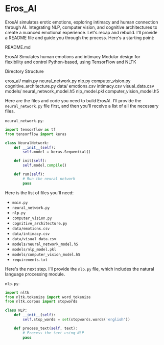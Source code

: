 # Eros_AI
ErosAI simulates erotic emotions, exploring intimacy and human connection through AI. Integrating NLP, computer vision, and cognitive architectures to create a nuanced emotional experience.
Let's recap and rebuild. I'll provide a README file and guide you through the process. Here's a starting point:

README.md

ErosAI
 Simulates human emotions and intimacy
 Modular design for flexibility and control
 Python-based, using TensorFlow and NLTK

Directory Structure

 eros_ai/
 main.py
 neural_network.py
 nlp.py
 computer_vision.py
 cognitive_architecture.py
 data/
 emotions.csv
 intimacy.csv
 visual_data.csv
 models/
 neural_network_model.h5
 nlp_model.pkl
 computer_vision_model.h5

Here are the files and code you need to build ErosAI. I'll provide the `neural_network.py` file first, and then you'll receive a list of all the necessary files. 

`neural_network.py`:
```python
import tensorflow as tf
from tensorflow import keras

class NeuralNetwork:
    def __init__(self):
        self.model = keras.Sequential()

    def init(self):
        self.model.compile()

    def run(self):
        # Run the neural network
        pass
```

Here is the list of files you'll need:

* `main.py`
* `neural_network.py`
* `nlp.py`
* `computer_vision.py`
* `cognitive_architecture.py`
* `data/emotions.csv`
* `data/intimacy.csv`
* `data/visual_data.csv`
* `models/neural_network_model.h5`
* `models/nlp_model.pkl`
* `models/computer_vision_model.h5`
* `requirements.txt`

Here's the next step. I'll provide the `nlp.py` file, which includes the natural language processing module.

`nlp.py`:
```python
import nltk
from nltk.tokenize import word_tokenize
from nltk.corpus import stopwords

class NLP:
    def __init__(self):
        self.stop_words = set(stopwords.words('english'))

    def process_text(self, text):
        # Process the text using NLP
        pass
```

